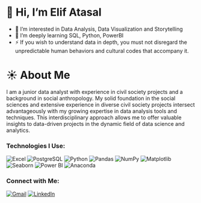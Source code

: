 # 👋 Hi, I’m Elif Atasal
- 👀 I’m interested in Data Analysis, Data Visualization and Storytelling
- 🌱 I’m deeply learning SQL, Python, PowerBI
- ⚡ If you wish to understand data in depth, you must not disregard the unpredictable human behaviors and cultural codes that accompany it. 

# ☀️ About Me

I am a junior data analyst with experience in civil society projects and a background in social anthropology. My solid foundation in the social sciences and extensive experience in diverse civil society projects intersect advantageously with my growing expertise in data analysis tools and techniques.  This interdisciplinary approach allows me to offer valuable insights to data-driven projects in the dynamic field of data science and analytics.

### Technologies I Use:
![Excel](https://img.shields.io/badge/-Excel-217346?logo=microsoft-excel&logoColor=white&style=flat)
![PostgreSQL](https://img.shields.io/badge/-PostgreSQL-336791?logo=PostgreSQL&logoColor=white&style=flat)
![Python](https://img.shields.io/badge/-Python-3776AB?logo=python&logoColor=white&style=flat)
![Pandas](https://img.shields.io/badge/-Pandas-150458?logo=pandas&logoColor=white&style=flat)
![NumPy](https://img.shields.io/badge/-NumPy-013243?logo=numpy&logoColor=white&style=flat)
![Matplotlib](https://img.shields.io/badge/-Matplotlib-013243?logo=matplotlib&logoColor=white&style=flat)
![Seaborn](https://img.shields.io/badge/-Seaborn-3776AB?logo=seaborn&logoColor=white&style=flat)
![Power BI](https://img.shields.io/badge/-Power%20BI-F2C811?logo=Power%20BI&logoColor=black&style=flat)
![Anaconda](https://img.shields.io/badge/-Anaconda-44A833?logo=anaconda&logoColor=white&style=flat)

### Connect with Me:
[![Gmail](https://img.shields.io/badge/-Gmail-D14836?logo=gmail&logoColor=white&style=flat)](mailto:elif.atasal@gmail.com)
[![LinkedIn](https://img.shields.io/badge/-LinkedIn-0A66C2?logo=LinkedIn&logoColor=white&style=flat)](https://www.linkedin.com/in/elifatasal)




<!---
eatasal/eatasal is a ✨ special ✨ repository because its `README.md` (this file) appears on your GitHub profile.
You can click the Preview link to take a look at your changes.
--->
